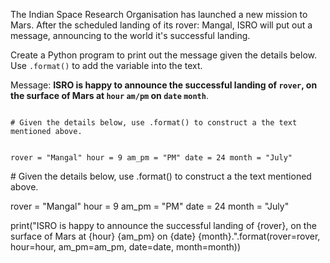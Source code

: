 The Indian Space Research Organisation has launched a new mission to Mars. After the scheduled landing of its rover: Mangal, ISRO will put out a message, announcing to the world it's successful landing.

Create a Python program to print out the message given the details below. Use `.format()` to add the variable into the text.

Message: **ISRO is happy to announce the successful landing of `rover`, on the surface of Mars at `hour` `am/pm` on `date` `month`**.

<codeblock language="python" type="exercise" testMode="fixedInput">
<code>
# Given the details below, use .format() to construct a the text mentioned above.

rover = "Mangal"
hour = 9
am_pm = "PM"
date = 24
month = "July"
</code>

<solution>
# Given the details below, use .format() to construct a the text mentioned above.

rover = "Mangal"
hour = 9
am_pm = "PM"
date = 24
month = "July"

print("ISRO is happy to announce the successful landing of {rover}, on the surface of Mars at {hour} {am_pm} on {date} {month}.".format(rover=rover, hour=hour, am_pm=am_pm, date=date, month=month))
</solution>
</codeblock>